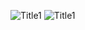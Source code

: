 ![Title1](https://github.com/Han-solbin/singlish-client/assets/123459400/78df48de-ce09-4721-8875-a1ded436aa7a)
![Title1](https://github.com/Han-solbin/singlish-client/assets/123459400/387eb118-329b-4e87-9d5a-4abce3ec1598)
